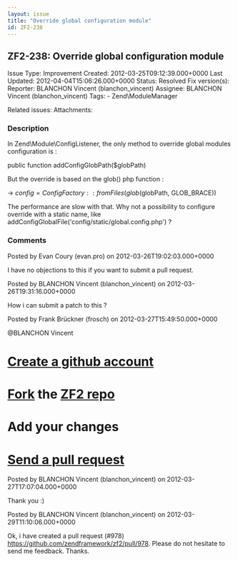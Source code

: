 ```yaml
---
layout: issue
title: "Override global configuration module"
id: ZF2-238
---
```


ZF2-238: Override global configuration module
---------------------------------------------

 Issue Type: Improvement Created: 2012-03-25T09:12:39.000+0000 Last Updated: 2012-04-04T15:06:26.000+0000 Status: Resolved Fix version(s): 
 Reporter:  BLANCHON Vincent (blanchon\_vincent)  Assignee:  BLANCHON Vincent (blanchon\_vincent)  Tags: - Zend\\ModuleManager
 
 Related issues: 
 Attachments: 
### Description

In Zend\\Module\\ConfigListener, the only method to override global modules configuration is :

public function addConfigGlobPath($globPath)

But the override is based on the glob() php function :

-> $config = ConfigFactory::fromFiles(glob($globPath, GLOB\_BRACE))

The performance are slow with that. Why not a possibility to configure override with a static name, like addConfigGlobalFile('config/static/global.config.php') ?

 

 

### Comments

Posted by Evan Coury (evan.pro) on 2012-03-26T19:02:03.000+0000

I have no objections to this if you want to submit a pull request.

 

 

Posted by BLANCHON Vincent (blanchon\_vincent) on 2012-03-26T19:31:16.000+0000

How i can submit a patch to this ?

 

 

Posted by Frank Brückner (frosch) on 2012-03-27T15:49:50.000+0000

@BLANCHON Vincent

[Create a github account](https://github.com/signup/free)
=========================================================

[Fork](http://help.github.com/fork-a-repo/) the [ZF2 repo](https://github.com/zendframework/zf2)
================================================================================================

Add your changes
================

[Send a pull request](http://help.github.com/send-pull-requests/)
=================================================================

 

 

Posted by BLANCHON Vincent (blanchon\_vincent) on 2012-03-27T17:07:04.000+0000

Thank you :)

 

 

Posted by BLANCHON Vincent (blanchon\_vincent) on 2012-03-29T11:10:06.000+0000

Ok, i have created a pull request (#978) <https://github.com/zendframework/zf2/pull/978>. Please do not hesitate to send me feedback. Thanks.

 

 